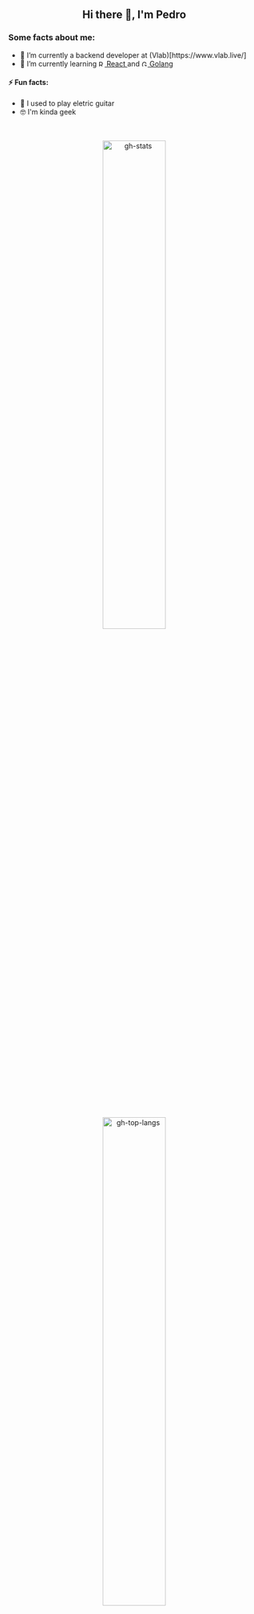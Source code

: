 <!--
**ppcamp/ppcamp** is a ✨ _special_ ✨ repository because its `README.md` (this file) appears on your GitHub profile.

Here are some ideas to get you started:

-  ...
- 👯 I’m looking to collaborate on ...
- 🤔 I’m looking for help with ...
- 💬 Ask me about ...
-->

<!-- Code itself -->
<h2 align="center"> Hi there 👋, I'm Pedro </h2>


<div align="left">
  <h3 align="left"> Some facts about me: </h3>
  <ul>
    <li> 🔭 I’m currently a backend developer at (Vlab)[https://www.vlab.live/] </li>
    <li> 🌱 I’m currently learning
      <a href="https://reactjs.org/">
        <img class="react" alt="React" width="12px" src="https://cdn.jsdelivr.net/npm/simple-icons@v3/icons/react.svg" />
        React
      </a>
      and
      <a href="https://golang.org/">
        <img class="golang" alt="Golang" width="12px" src="https://cdn.jsdelivr.net/npm/simple-icons@v3/icons/go.svg" />
        Golang
      </a>
    </li>
  </ul>

  <h4 align="left"> ⚡ Fun facts: </h4>
  <ul>
    <li> 🎸 I used to play eletric guitar </li>
    <li> 🤓 I'm kinda geek </li>
  </ul>
  
</div>

<br/>
<br/>

<div align="center">
  <img alt="gh-stats" width="50%" align="center" src="https://github-readme-stats.vercel.app/api?username=ppcamp&show_icons=true&theme=radical&hide_border=true" />
  <br/>
  <img alt="gh-top-langs" width="50%" align="center" src="https://github-readme-stats.vercel.app/api/top-langs/?username=ppcamp&layout=compact&langs_count=10&show_icons=true&theme=radical&hide_border=true" />
</div>


<h4 align="center"> 📫 How to reach me: </h4>
<div align="center">
  <a href="https://linkedin.com/in/ppcamp">
    <img align="center" alt="LinkedIn" width="22px" src="https://cdn.jsdelivr.net/npm/simple-icons@v3/icons/linkedin.svg" />
  </a>
  <a href="mailto:p.augustocampos@gmail.com?subject=Contact from github">
    <img align="center" alt="Instagram" width="22px" src="https://cdn.jsdelivr.net/npm/simple-icons@v3/icons/gmail.svg" />
  </a>
  <a href="https://api.whatsapp.com/send?phone=+5533991143034">
    <img align="center" alt="Instagram" width="22px" src="https://cdn.jsdelivr.net/npm/simple-icons@v3/icons/whatsapp.svg" />
  </a>
</div>
  
<!-- More configs in
themes: https://github.com/anuraghazra/github-readme-stats#themes
-->
